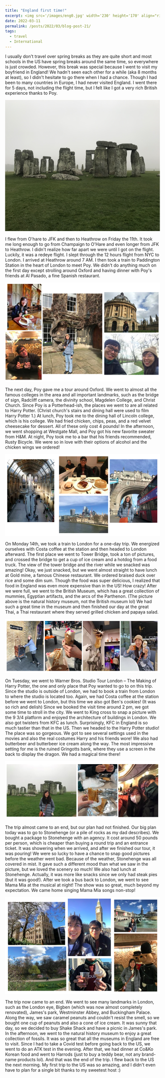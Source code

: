 ```yaml
---
title: "England first time!"
excerpt: <img src='/images/eng0.jpg' width='230' height='170' align="right" hspace="20">  I usually don't travel over spring breaks as they are quite short and most schools in the US have spring breaks around the same time, so everywhere is just crowded. However, this break was special because I went to visit my boyfriend in England! We hadn't seen each other for a while (aka 8 months at least), so I didn't hesitate to go there when I had a chance. Though I had been to many countries in Europe, I had never visited England. I went there for 5 days not including the flight time, but I felt like I got a very rich British experience thanks to Poy. 
date: 2022-03-11
permalink: /posts/2022/03/blog-post-21/
tags:
  - travel
  - International
---
```


I usually don't travel over spring breaks as they are quite short and most schools in the US have spring breaks around the same time, so everywhere is just crowded. However, this break was special because I went to visit my boyfriend in England! We hadn't seen each other for a while (aka 8 months at least), so I didn't hesitate to go there when I had a chance. Though I had been to many countries in Europe, I had never visited England. I went there for 5 days, not including the flight time, but I felt like I got a very rich British experience thanks to Poy. 

<p align="center">
  <img src="/images/eng0.jpg" width='585' height='425'>
</p>

I flew from O'hare to JFK and then to Heathrow on Friday the 11th. It took me long enough to go from Champaign to O'Hare and even longer from JFK to Heathrow. I didn't realize how far apart we were until I got on the flight. Luckily, it was a redeye flight. I slept through the 12 hours flight from NYC to London. I arrived at Heathrow around 7 AM. I then took a train to Paddington Station in the heart of London to meet Poy. We didn't do anything much on the first day except strolling around Oxford and having dinner with Poy's friends at Al Pasado, a fine Spanish restaurant.

<p align="center">
  <img src="/images/eng1.png">
</p>

The next day, Poy gave me a tour around Oxford. We went to almost all the famous colleges in the area and all important landmarks, such as the bridge of sign, Radcliff camera, the divinity school, Magdelen College, and Christ Church. Since Poy is a Potterhead-ish, the places we went to are all related to Harry Potter. (Christ church's stairs and dining hall were used to film Harry Potter 1.) At lunch, Poy took me to the dining hall of Lincoln college, which is his college. We had fried chicken, chips, peas, and a red velvet cheesecake for dessert. All of these only cost 4 pounds! In the afternoon, we went shopping at Westgate Mall, and Poy got his new favorite sweater from H&M. At night, Poy took me to a bar that his friends recommended, Rusty Bicycle. We were so in love with their options of alcohol and the chicken wings we ordered!

<p align="center">
  <img src="/images/eng2.png">
</p>

On Monday 14th, we took a train to London for a one-day trip. We energized ourselves with Costa coffee at the station and then headed to London afterward. The first place we went to Tower Bridge, took a ton of pictures, and crossed the bridge to get a cup of ice cream and a hotdog from a food truck. The view of the tower bridge and the river while we snacked was amazing! Okay, we just snacked, but we went almost straight to have lunch at Gold mine, a famous Chinese restaurant. We ordered braised duck over rice and some dim sum. Though the food was super delicious, I realized that food in England was even more expensive than in the US! How crazy! After we were full, we went to the British Museum, which has a great collection of mummies, Egyptian artifacts, and the arcs of the Parthenon. (The picture above is the natural history museum, not the British museum lol) We had such a great time in the museum and then finished our day at the great Thai, a Thai restaurant where they served grilled chicken and papaya salad.

<p align="center">
  <img src="/images/eng3.png">
</p>

On Tuesday, we went to Warner Bros. Studio Tour London – The Making of Harry Potter, the one and only place that Poy wanted to go to on this trip. Since the studio is outside of London, we had to book a train from London to where the studio is located too. Again, we had Costa coffee at the station before we went to London, but this time we also got Ben's cookies! (It was so rich and delish) Since we booked the visit time around 2 pm, we got some time to stroll in the city. We went to King cross to snap a picture with the 9 3/4 platform and enjoyed the architecture of buildings in London. We also got twisters from KFC as lunch. Surprisingly, KFC in England is so much tastier than that in the US. Then we headed to the Harry Potter studio! The place was so gorgeous. We got to see several settings used in the movies and also the real costumes Harry and his friends wore! We also had butterbeer and butterbeer ice cream along the way. The most impressive setting for me is the ruined Gringotts bank, where they use a screen in the back to display the dragon. We had a magical time there!


<p align="center">
  <img src="/images/eng4.png">
</p>

The trip almost came to an end, but our plan had not finished. Our big plan today was to go to Stonehenge (or a pile of rocks as my dad describes). We bought a package to Stonehenge with an agency. It cost around 50 pounds per person, which is cheaper than buying a round trip and an entrance ticket. It was showering when we arrived, and after we finished our tour, it was pouring! We were so lucky to have a chance to snap good pictures before the weather went bad. Because of the weather, Stonehenge was all covered in mist. It gave such a different mood than what we saw in the picture, but we loved the scenery so much! We also had lunch at Stonehenge. Actually, it was more like snacks since we only had steak pies (but it was good!). After we took a bus back to London, we went to see Mama Mia at the musical at night! The show was so great, much beyond my expectation. We came home singing Mama Mia songs non-stop!

<p align="center">
  <img src="/images/eng5.png">
</p>

The trip now came to an end. We went to see many landmarks in London, such as the London eye, Bigben (which was now almost completely renovated), James's park, Westminster Abbey, and Buckingham Palace. Along the way, we saw caramel peanuts and couldn't resist the smell, so we bought one cup of peanuts and also a cone of ice cream. It was sunny that day, so we decided to buy Shake Shack and have a picnic in James's park. In the afternoon, we went to the natural history museum to enjoy a great collection of fossils. It was so great that all the museums in England are free to visit. Since I had to take a Covid test before going back to the US, we went to do an ATK test in the evening. After that, we had dinner at Co&Ko Korean food and went to Harrods (just to buy a teddy bear, not any brand-name products lol). And that was the end of the trip. I flew back to the US the next morning. My first trip to the US was so amazing, and I didn't even have to plan for a single bit thanks to my sweetest host :)


